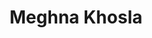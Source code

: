 ---
title: "Meghna Khosla"
presenter_id: meghna_khosla
layout: member_all_presentations
permalink: /member_full_publications/:presenter_id/
---